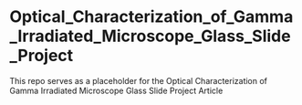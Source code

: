 # Optical_Characterization_of_Gamma_Irradiated_Microscope_Glass_Slide_Project
This repo serves as a placeholder for the Optical Characterization of Gamma Irradiated Microscope Glass Slide Project Article
